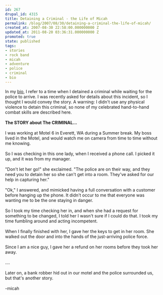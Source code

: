 ```yaml
---
id: 267
drupal_id: 4315
title: Detaining a Criminal - the Life of Micah
permalink: /blog/2007/08/30/detaining-a-criminal-the-life-of-micah/
created_at: 2007-08-30 22:58:00.000000000 Z
updated_at: 2011-08-20 03:36:31.000000000 Z
promoted: true
state: published
tags:
- stories
- rock band
- micah
- adventure
- police
- criminal
- bio
---
```

In my <a href="http://www.reddingbrothers.com/content/view/268/38/">bio</a>, I refer to a time when I detained a criminal while waiting for the police to arrive. I was recently asked for details about this incident, so I thought I would convey the story. A warning: I didn't use any physical violence to detain this criminal, so none of my celebrated hand-to-hand combat skills are described here.<br /><br /><span style="font-weight:bold;">The STORY about The CRIMINAL...</span><br /><br />I was working at Motel 6 in Everett, WA during a Summer break. My boss lived in the Motel, and would watch me on camera from time to time without me knowing.<br /><br />So I was checking in this one lady, when I received a phone call. I picked it up, and it was from my manager.<br /><br />"Don't let her go!" she exclaimed. "The police are on their way, and they need you to detain her so she can't get into a room. They've asked for our help in capturing her."<br /><br />"Ok," I answered, and mimicked having a full conversation with a customer before hanging up the phone. It didn't occur to me that everyone was wanting me to be the one staying in danger.<br /><br />So I took my time checking her in, and when she had a request for something to be changed, I told her I wasn't sure if I could do that. I took my time fumbling around and acting incompetent.<br /><br />When I finally finished with her, I gave her the keys to get in her room. She walked out the door and into the hands of the just-arriving police force.<br /><br />Since I am a nice guy, I gave her a refund on her rooms before they took her away.<br /><br />....<br /><br />Later on, a bank robber hid out in our motel and the police surrounded us, but that's another story.<br /><br />-micah
